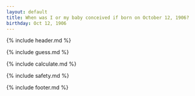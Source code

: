 ```yaml
---
layout: default
title: When was I or my baby conceived if born on October 12, 1906?
birthday: Oct 12, 1906
---
```


{% include header.md %}

{% include guess.md %}

{% include calculate.md %}

{% include safety.md %}

{% include footer.md %}



